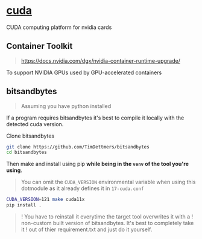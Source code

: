 # [cuda](https://en.wikipedia.org/wiki/CUDA)

CUDA computing platform for nvidia cards

## Container Toolkit

> https://docs.nvidia.com/dgx/nvidia-container-runtime-upgrade/

To support NVIDIA GPUs used by GPU-accelerated containers

## bitsandbytes

> Assuming you have python installed

If a program requires bitsandbytes it's best to compile it locally with the detected cuda version.

Clone bitsandbytes

```sh
git clone https://github.com/TimDettmers/bitsandbytes
cd bitsandbytes
```

Then make and install using pip **while being in the `venv` of the
tool you're using**.

> You can omit the `CUDA_VERSION` environmental variable when using this
> dotmodule as it already defines it in `17-cuda.conf`

```sh
CUDA_VERSION=121 make cuda11x
pip install .
```

> ! You have to reinstall it everytime the target tool overwrites it with a
> ! non-custom built version of bitsandbytes. It's best to completely take it
> ! out of thier requirement.txt and just do it yourself.
